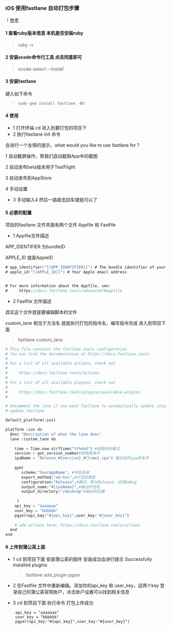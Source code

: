 ### iOS 使用fastlane 自动打包步骤



！[参考](http://www.cocoachina.com/ios/20190109/26077.html)



#### 1 查看ruby版本信息 本机是否安装ruby

> ruby -v 

#### 2 安装xcode命令行工具 点击同意即可

>  xcode-select --install 



#### 3 安装fastlane

键入如下命令

> ```shell
> sudo gem install fastlane -NV
> ```



####  4 使用

* 1 打开终端  cd 进入到要打包的项目下
* 2 执行fastlane init 命令

会进行一个友情的提示，what would you like to use fastlane for ?

1 自动截屏操作，帮我们自动截取App中的截图

2 自动发布beta版本用于TestFlight

3 自动发布到AppStore

4 手动设置



* 3 手动输入4 然后一路敲击回车键就可以了





#### 5 必要的配置

项目的fastlane 文件夹面有两个文件  Appfile 和 Fastfile

* 1   Appfile文件描述

 APP_IDENTIFIER 为bundleID

APPLE_ID 就是AppleID

````swift
# app_identifier("[[APP_IDENTIFIER]]") # The bundle identifier of your app
# apple_id("[[APPLE_ID]]") # Your Apple email address


# For more information about the Appfile, see:
#     https://docs.fastlane.tools/advanced/#appfile

````



* 2 Fastfile 文件描述

其实这个文件就是要编辑脚本的文件

custom_lane 相当于方法名  就是执行打包的指令名，编写指令完成 进入到项目下面

> fastlane  custom_lane



```python
# This file contains the fastlane.tools configuration
# You can find the documentation at https://docs.fastlane.tools
#
# For a list of all available actions, check out
#
#     https://docs.fastlane.tools/actions
#
# For a list of all available plugins, check out
#
#     https://docs.fastlane.tools/plugins/available-plugins
#

# Uncomment the line if you want fastlane to automatically update itself
# update_fastlane

default_platform(:ios)

platform :ios do
  desc "Description of what the lane does"
  lane :custom_lane do
  
  	time = Time.new.strftime("%Y%m%d") #获取时间格式
    version = get_version_number#获取版本号
    ipaName = "Release_#{version}_#{time}.ipa"# 输出后的ipa的名字
    
  	gym(
       scheme:"YourAppName", #项目名称
       export_method:"ad-hoc",#打包的类型
       configuration:"Release",#模式，默认Release，还有Debug
       output_name:"#{ipaName}",#输出的包名
       output_directory:"/desktop"#输出的位置
	
     )
    api_key = "aaaaaaa"
 	user_key = "bbbbbb"
 	pgyer(api_key:"#{api_key}",user_key:"#{user_key}")
    
    # add actions here: https://docs.fastlane.tools/actions
  end
end

```



#### 6 上传到蒲公英上面

* 1 cd 到项目下面 安装蒲公英的插件 安装成功会进行提示 Successfully installed plugins

  > fastlane add_plugin pgyer

* 2 在Fastfile 文件中重新编辑。添加你的api_key 和 user_key，这两个key 登录自己的蒲公英官网账户，点击账户设置可以找到相关信息


* 3 cd 到项目下面 执行命令 打包上传成功

       api_key = "aaaaaaa"
       user_key = "bbbbbb"
       pgyer(api_key:"#{api_key}",user_key:"#{user_key}")

